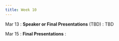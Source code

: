 ```yaml
---
title: Week 10
---
```


Mar 13
: **Speaker or Final Presentations** (TBD)
  : TBD

Mar 15
: **Final Presentations**
  : 
